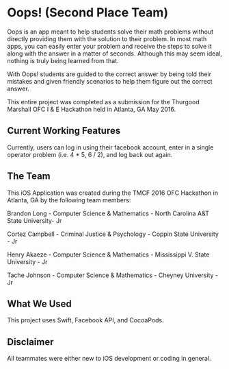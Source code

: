 # Oops! (Second Place Team)

Oops is an app meant to help students solve their math problems without directly providing them with the solution to their problem. In most math apps, you can easily enter your problem and receive the steps to solve it along with the answer in a matter of seconds. Although this may seem ideal, nothing is truly being learned from that.

With Oops! students are guided to the correct answer by being told their mistakes and given friendly scenarios to help them figure out the correct answer. 

This entire project was completed as a submission for the Thurgood Marshall OFC I & E Hackathon held in Atlanta, GA May 2016.

## Current Working Features

Currently, users can log in using their facebook account, enter in a single operator problem (i.e. 4 * 5, 6 / 2), and log back out again.

## The Team

This iOS Application was created during the TMCF 2016 OFC Hackathon in Atlanta, GA by the following team members:

Brandon Long - Computer Science & Mathematics - North Carolina A&T State University- Jr

Cortez Campbell - Criminal Justice & Psychology - Coppin State University - Jr

Henry Akaeze - Computer Science & Mathematics - Mississippi V. State University - Jr

Tache Johnson -  Computer Science & Mathematics - Cheyney University - Jr

## What We Used

This project uses Swift, Facebook API, and CocoaPods. 

## Disclaimer

All teammates were either new to iOS development or coding in general.
